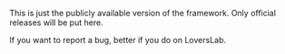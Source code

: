 This is just the publicly available version of the framework.
Only official releases will be put here.

If you want to report a bug, better if you do on LoversLab.
